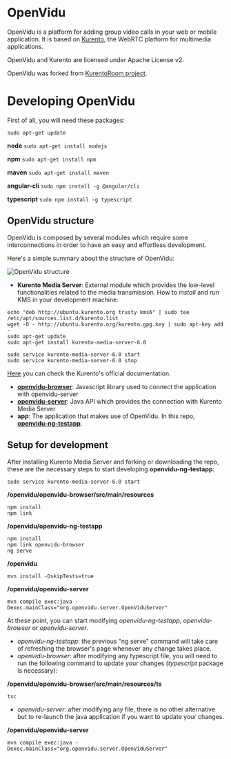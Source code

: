 OpenVidu
========

OpenVidu is a platform for adding group video calls in your web or mobile 
application. It is based on [Kurento](http://www.kurento.org), the WebRTC platform
for multimedia applications.

OpenVidu and Kurento are licensed under Apache License v2.

OpenVidu was forked from [KurentoRoom project](https://github.com/Kurento/kurento-room).


Developing OpenVidu
===================

First of all, you will need these packages:

```sudo apt-get update```

**node**
```sudo apt-get install nodejs```

**npm**
```sudo apt-get install npm```

**maven**
```sudo apt-get install maven```

**angular-cli**
```sudo npm install -g @angular/cli```

**typescript**
```sudo npm install -g typescript```


OpenVidu structure
------------------

OpenVidu is composed by several modules which require some interconnections in order to have an easy and effortless development.

Here's a simple summary about the structure of OpenVidu:

![OpenVidu structure](https://drive.google.com/uc?export=view&id=0B61cQ4sbhmWScEVBaG00N3l4N00)


 - **Kurento Media Server**: External module which provides the low-level functionalities related to the media transmission. 
How to *install* and *run* KMS in your development machine:

```
echo "deb http://ubuntu.kurento.org trusty kms6" | sudo tee /etc/apt/sources.list.d/kurento.list
wget -O - http://ubuntu.kurento.org/kurento.gpg.key | sudo apt-key add -
sudo apt-get update
sudo apt-get install kurento-media-server-6.0
```

```
sudo service kurento-media-server-6.0 start
sudo service kurento-media-server-6.0 stop
```

[Here](http://doc-kurento.readthedocs.io/en/stable/installation_guide.html) you can check the Kurento's official documentation.

 - [**openvidu-browser**](https://github.com/pabloFuente/openvidu/tree/master/openvidu-browser): Javascript library used to connect the application with openvidu-server
 - [**openvidu-server**](https://github.com/pabloFuente/openvidu/tree/master/openvidu-server): Java API which provides the connection with Kurento Media Server
 - **app**: The application that makes use of OpenVidu. In this repo, [**openvidu-ng-testapp**](https://github.com/pabloFuente/openvidu/tree/master/openvidu-ng-testapp).


Setup for development
------------------
After installing Kurento Media Server and forking or downloading the repo, these are the necessary steps to start developing **openvidu-ng-testapp**:

```
sudo service kurento-media-server-6.0 start
```

**/openvidu/openvidu-browser/src/main/resources**
```
npm install
npm link
```
**/openvidu/openvidu-ng-testapp**
```
npm install
npm link openvidu-browser
ng serve
```
**/openvidu**
```
mvn install -DskipTests=true
```
**/openvidu/openvidu-server**
```
mvn compile exec:java -Dexec.mainClass="org.openvidu.server.OpenViduServer"
```
At these point, you can start modifying *openvidu-ng-testapp*, *openvidu-browser* or *openvidu-server*.

 - *openvidu-ng-testapp*:  the previous "ng serve" command will take care of refreshing the browser's page whenever any change takes place.
 - *openvidu-browser*: after modifying any typescript file, you will need to run the following command to update your changes (*typescript* package is necessary):
 
 **/openvidu/openvidu-browser/src/main/resources/ts** 
 ``` 
 tsc
  ```
 - *openvidu-server*: after modifying any file, there is no other alternative but to re-launch the java application if you want to update your changes.

 **/openvidu/openvidu-server** 
 ``` 
 mvn compile exec:java -Dexec.mainClass="org.openvidu.server.OpenViduServer"
  ```


